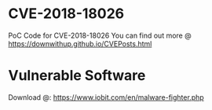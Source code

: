 # CVE-2018-18026
PoC Code for CVE-2018-18026 You can find out more @ https://downwithup.github.io/CVEPosts.html
# Vulnerable Software
Download @: https://www.iobit.com/en/malware-fighter.php
